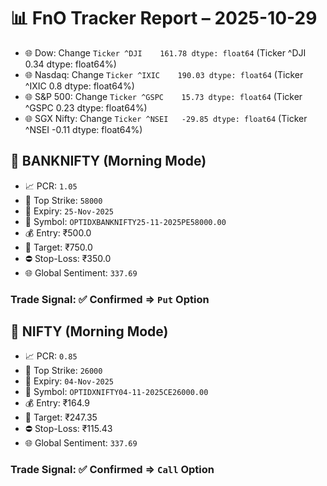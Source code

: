 # 📊 FnO Tracker Report – 2025-10-29
- 🌐 Dow: Change `Ticker
^DJI    161.78
dtype: float64` (Ticker
^DJI    0.34
dtype: float64%)
- 🌐 Nasdaq: Change `Ticker
^IXIC    190.03
dtype: float64` (Ticker
^IXIC    0.8
dtype: float64%)
- 🌐 S&P 500: Change `Ticker
^GSPC    15.73
dtype: float64` (Ticker
^GSPC    0.23
dtype: float64%)
- 🌐 SGX Nifty: Change `Ticker
^NSEI   -29.85
dtype: float64` (Ticker
^NSEI   -0.11
dtype: float64%)
## 📘 BANKNIFTY (Morning Mode)
- 📈 PCR: `1.05`
- 🔢 Top Strike: `58000`
- 📆 Expiry: `25-Nov-2025`
- 🎫 Symbol: `OPTIDXBANKNIFTY25-11-2025PE58000.00`
- 💰 Entry: ₹500.0
- 🎯 Target: ₹750.0
- ⛔ Stop-Loss: ₹350.0
- 🌐 Global Sentiment: `337.69`
### Trade Signal: ✅ Confirmed ⇒ `Put` Option
## 📘 NIFTY (Morning Mode)
- 📈 PCR: `0.85`
- 🔢 Top Strike: `26000`
- 📆 Expiry: `04-Nov-2025`
- 🎫 Symbol: `OPTIDXNIFTY04-11-2025CE26000.00`
- 💰 Entry: ₹164.9
- 🎯 Target: ₹247.35
- ⛔ Stop-Loss: ₹115.43
- 🌐 Global Sentiment: `337.69`
### Trade Signal: ✅ Confirmed ⇒ `Call` Option